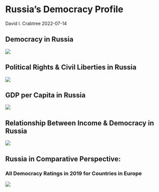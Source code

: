Russia’s Democracy Profile
================
David I. Crabtree
2022-07-14

## Democracy in Russia

![](C:\Users\David\Desktop\PROGRA~1\FILESA~1\CFSS\hw06\reports\RUSSIA~1/figure-gfm/Demscore-1.png)<!-- -->

## Political Rights & Civil Liberties in Russia

![](C:\Users\David\Desktop\PROGRA~1\FILESA~1\CFSS\hw06\reports\RUSSIA~1/figure-gfm/Political%20Rights%20&%20Civil%20Libs-1.png)<!-- -->

## GDP per Capita in Russia

![](C:\Users\David\Desktop\PROGRA~1\FILESA~1\CFSS\hw06\reports\RUSSIA~1/figure-gfm/GDP%20per%20Capita-1.png)<!-- -->

## Relationship Between Income & Democracy in Russia

![](C:\Users\David\Desktop\PROGRA~1\FILESA~1\CFSS\hw06\reports\RUSSIA~1/figure-gfm/Income%20&%20Dem-1.png)<!-- -->

## Russia in Comparative Perspective:

### All Democracy Ratings in 2019 for Countries in Europe

![](C:\Users\David\Desktop\PROGRA~1\FILESA~1\CFSS\hw06\reports\RUSSIA~1/figure-gfm/Democracy%20in%20Comparative%20Perspective-1.png)<!-- -->

